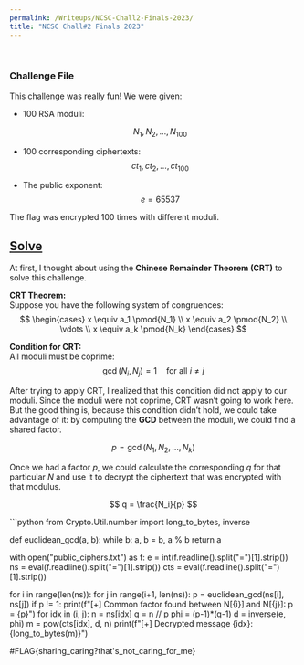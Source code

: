 ```yaml
---
permalink: /Writeups/NCSC-Chall2-Finals-2023/
title: "NCSC Chall#2 Finals 2023"
---
```

<br>

<h3>
  <a href="assets/images/files/public_ciphers.txt" download style="text-decoration: none; color: inherit;">
    Challenge File
  </a>
</h3>

This challenge was really fun! We were given:  

- 100 RSA moduli:

  $$
  N_1, N_2, \dots, N_{100}
  $$

- 100 corresponding ciphertexts:
  $$
  ct_1, ct_2, \dots, ct_{100}
  $$

- The public exponent:
  $$
  e = 65537
  $$

The flag was encrypted 100 times with different moduli.

## <a href="#solve-code">Solve</a>

At first, I thought about using the **Chinese Remainder Theorem (CRT)** to solve this challenge.

 **CRT Theorem:**  
Suppose you have the following system of congruences:  
$$
\begin{cases}
x \equiv a_1 \pmod{N_1} \\
x \equiv a_2 \pmod{N_2} \\
\vdots \\
x \equiv a_k \pmod{N_k}
\end{cases}
$$  

**Condition for CRT:**  
All moduli must be coprime:  
$$
\gcd(N_i, N_j) = 1 \quad \text{for all } i \neq j
$$

After trying to apply CRT, I realized that this condition did not apply to our moduli. Since the moduli were not coprime, CRT wasn’t going to work here.  
But the good thing is, because this condition didn’t hold, we could take advantage of it: by computing the **GCD** between the moduli, we could find a shared factor. 

$$
p = \gcd(N_1, N_2, \dots, N_k)
$$

Once we had a factor $p$, we could calculate the corresponding $q$ for that particular $N$ and use it to decrypt the ciphertext that was encrypted with that modulus.

$$
q = \frac{N_i}{p}
$$

<p id="solve-code"></p>
```python
 from Crypto.Util.number import long_to_bytes, inverse


def euclidean_gcd(a, b):
    while b:
        a, b = b, a % b
    return a


with open("public_ciphers.txt") as f:
    e = int(f.readline().split("=")[1].strip())
    ns = eval(f.readline().split("=")[1].strip())
    cts = eval(f.readline().split("=")[1].strip())


for i in range(len(ns)):
    for j in range(i+1, len(ns)):
        p = euclidean_gcd(ns[i], ns[j])
        if p != 1:
            print(f"[+] Common factor found between N[{i}] and N[{j}]: p = {p}")
            for idx in (i, j):
                n = ns[idx]
                q = n // p
                phi = (p-1)*(q-1)
                d = inverse(e, phi)
                m = pow(cts[idx], d, n)
                print(f"[+] Decrypted message {idx}: {long_to_bytes(m)}")

#FLAG{sharing_caring?that's_not_caring_for_me}
```
